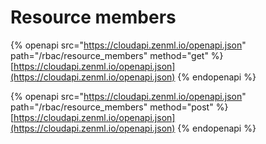 # Resource members

{% openapi src="https://cloudapi.zenml.io/openapi.json" path="/rbac/resource_members" method="get" %}
[https://cloudapi.zenml.io/openapi.json](https://cloudapi.zenml.io/openapi.json)
{% endopenapi %}

{% openapi src="https://cloudapi.zenml.io/openapi.json" path="/rbac/resource_members" method="post" %}
[https://cloudapi.zenml.io/openapi.json](https://cloudapi.zenml.io/openapi.json)
{% endopenapi %}

